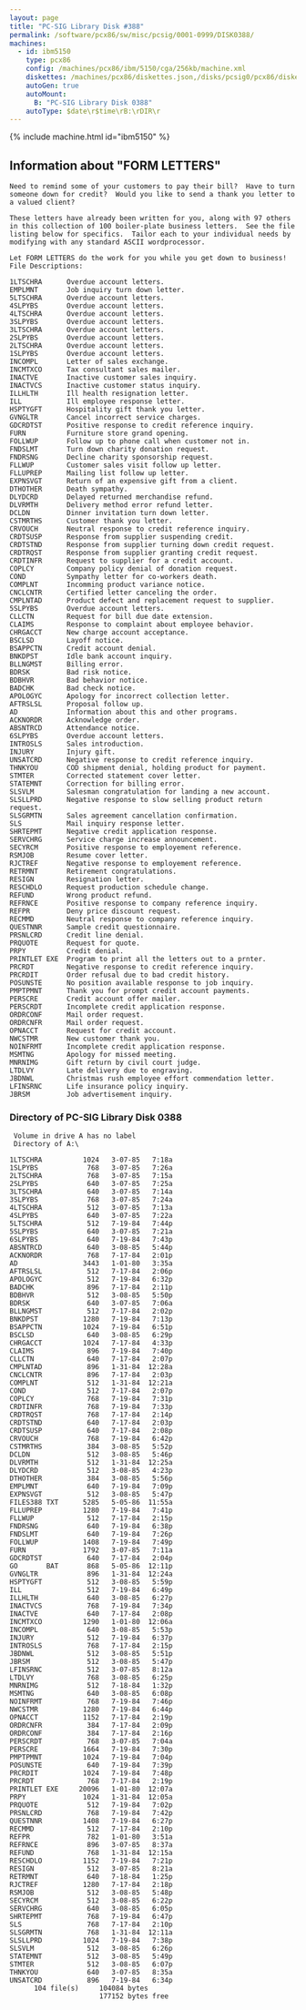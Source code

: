 ```yaml
---
layout: page
title: "PC-SIG Library Disk #388"
permalink: /software/pcx86/sw/misc/pcsig/0001-0999/DISK0388/
machines:
  - id: ibm5150
    type: pcx86
    config: /machines/pcx86/ibm/5150/cga/256kb/machine.xml
    diskettes: /machines/pcx86/diskettes.json,/disks/pcsig0/pcx86/diskettes.json
    autoGen: true
    autoMount:
      B: "PC-SIG Library Disk 0388"
    autoType: $date\r$time\rB:\rDIR\r
---
```


{% include machine.html id="ibm5150" %}

## Information about "FORM LETTERS"

    Need to remind some of your customers to pay their bill?  Have to turn
    someone down for credit?  Would you like to send a thank you letter to
    a valued client?
    
    These letters have already been written for you, along with 97 others
    in this collection of 100 boiler-plate business letters.  See the file
    listing below for specifics.  Tailor each to your individual needs by
    modifying with any standard ASCII wordprocessor.
    
    Let FORM LETTERS do the work for you while you get down to business!
    File Descriptions:
    
    1LTSCHRA      Overdue account letters.
    EMPLMNT       Job inquiry turn down letter.
    5LTSCHRA      Overdue account letters.
    4SLPYBS       Overdue account letters.
    4LTSCHRA      Overdue account letters.
    3SLPYBS       Overdue account letters.
    3LTSCHRA      Overdue account letters.
    2SLPYBS       Overdue account letters.
    2LTSCHRA      Overdue account letters.
    1SLPYBS       Overdue account letters.
    INCOMPL       Letter of sales exchange.
    INCMTXCO      Tax consultant sales mailer.
    INACTVE       Inactive customer sales inquiry.
    INACTVCS      Inactive customer status inquiry.
    ILLHLTH       Ill health resignation letter.
    ILL           Ill employee response letter.
    HSPTYGFT      Hospitality gift thank you letter.
    GVNGLTR       Cancel incorrect service charges.
    GDCRDTST      Positive response to credit reference inquiry.
    FURN          Furniture store grand opening.
    FOLLWUP       Follow up to phone call when customer not in.
    FNDSLMT       Turn down charity donation request.
    FNDRSNG       Decline charity sponsorship request.
    FLLWUP        Customer sales visit follow up letter.
    FLLUPREP      Mailing list follow up letter.
    EXPNSVGT      Return of an expensive gift from a client.
    DTHOTHER      Death sympathy.
    DLYDCRD       Delayed returned merchandise refund.
    DLVRMTH       Delivery method error refund letter.
    DCLDN         Dinner invitation turn down letter.
    CSTMRTHS      Customer thank you letter.
    CRVOUCH       Neutral response to credit reference inquiry.
    CRDTSUSP      Response from supplier suspending credit.
    CRDTSTND      Response from supplier turning down credit request.
    CRDTRQST      Response from supplier granting credit request.
    CRDTINFR      Request to supplier for a credit account.
    COPLCY        Company policy denial of donation request.
    COND          Sympathy letter for co-workers death.
    COMPLNT       Incomming product variance notice.
    CNCLCNTR      Certified letter canceling the order.
    CMPLNTAD      Product defect and replacement request to supplier.
    5SLPYBS       Overdue account letters.
    CLLCTN        Request for bill due date extension.
    CLAIMS        Response to complaint about employee behavior.
    CHRGACCT      New charge account acceptance.
    BSCLSD        Layoff notice.
    BSAPPCTN      Credit account denial.
    BNKDPST       Idle bank account inquiry.
    BLLNGMST      Billing error.
    BDRSK         Bad risk notice.
    BDBHVR        Bad behavior notice.
    BADCHK        Bad check notice.
    APOLOGYC      Apology for incorrect collection letter.
    AFTRSLSL      Proposal follow up.
    AD            Information about this and other programs.
    ACKNORDR      Acknowledge order.
    ABSNTRCD      Attendance notice.
    6SLPYBS       Overdue account letters.
    INTROSLS      Sales introduction.
    INJURY        Injury gift.
    UNSATCRD      Negative response to credit reference inquiry.
    THNKYOU       COD shipment denial, holding product for payment.
    STMTER        Corrected statement cover letter.
    STATEMNT      Correction for billing error.
    SLSVLM        Salesman congratulation for landing a new account.
    SLSLLPRD      Negative response to slow selling product return request.
    SLSGRMTN      Sales agreement cancellation confirmation.
    SLS           Mail inquiry response letter.
    SHRTEPMT      Negative credit application response.
    SERVCHRG      Service charge increase announcement.
    SECYRCM       Positive response to employement reference.
    RSMJOB        Resume cover letter.
    RJCTREF       Negative response to employement reference.
    RETRMNT       Retirement congratulations.
    RESIGN        Resignation letter.
    RESCHDLO      Request production schedule change.
    REFUND        Wrong product refund.
    REFRNCE       Positive response to company reference inquiry.
    REFPR         Deny price discount request.
    RECMMD        Neutral response to company reference inquiry.
    QUESTNNR      Sample credit questionnaire.
    PRSNLCRD      Credit line denial.
    PRQUOTE       Request for quote.
    PRPY          Credit denial.
    PRINTLET EXE  Program to print all the letters out to a prnter.
    PRCRDT        Negative response to credit reference inquiry.
    PRCRDIT       Order refusal due to bad credit history.
    POSUNSTE      No position available response to job inquiry.
    PMPTPMNT      Thank you for prompt credit account payments.
    PERSCRE       Credit account offer mailer.
    PERSCRDT      Incomplete credit application response.
    ORDRCONF      Mail order request.
    ORDRCNFR      Mail order request.
    OPNACCT       Request for credit account.
    NWCSTMR       New customer thank you.
    NOINFRMT      Incomplete credit application response.
    MSMTNG        Apology for missed meeting.
    MNRNIMG       Gift return by civil court judge.
    LTDLVY        Late delivery due to engraving.
    JBDNWL        Christmas rush employee effort commendation letter.
    LFINSRNC      Life insurance policy inquiry.
    JBRSM         Job advertisement inquiry.

### Directory of PC-SIG Library Disk 0388

     Volume in drive A has no label
     Directory of A:\

    1LTSCHRA          1024   3-07-85   7:18a
    1SLPYBS            768   3-07-85   7:26a
    2LTSCHRA           768   3-07-85   7:15a
    2SLPYBS            640   3-07-85   7:25a
    3LTSCHRA           640   3-07-85   7:14a
    3SLPYBS            768   3-07-85   7:24a
    4LTSCHRA           512   3-07-85   7:13a
    4SLPYBS            640   3-07-85   7:22a
    5LTSCHRA           512   7-19-84   7:44p
    5SLPYBS            640   3-07-85   7:21a
    6SLPYBS            640   7-19-84   7:43p
    ABSNTRCD           640   3-08-85   5:44p
    ACKNORDR           768   7-17-84   2:01p
    AD                3443   1-01-80   3:35a
    AFTRSLSL           512   7-17-84   2:06p
    APOLOGYC           512   7-19-84   6:32p
    BADCHK             896   7-17-84   2:11p
    BDBHVR             512   3-08-85   5:50p
    BDRSK              640   3-07-85   7:06a
    BLLNGMST           512   7-17-84   2:02p
    BNKDPST           1280   7-19-84   7:13p
    BSAPPCTN          1024   7-19-84   6:51p
    BSCLSD             640   3-08-85   6:29p
    CHRGACCT          1024   7-17-84   4:33p
    CLAIMS             896   7-19-84   7:40p
    CLLCTN             640   7-17-84   2:07p
    CMPLNTAD           896   1-31-84  12:28a
    CNCLCNTR           896   7-17-84   2:03p
    COMPLNT            512   1-31-84  12:21a
    COND               512   7-17-84   2:07p
    COPLCY             768   7-19-84   7:31p
    CRDTINFR           768   7-19-84   7:33p
    CRDTRQST           768   7-17-84   2:14p
    CRDTSTND           640   7-17-84   2:03p
    CRDTSUSP           640   7-17-84   2:08p
    CRVOUCH            768   7-19-84   6:42p
    CSTMRTHS           384   3-08-85   5:52p
    DCLDN              512   3-08-85   5:46p
    DLVRMTH            512   1-31-84  12:25a
    DLYDCRD            512   3-08-85   4:23p
    DTHOTHER           384   3-08-85   5:56p
    EMPLMNT            640   7-19-84   7:09p
    EXPNSVGT           512   3-08-85   5:47p
    FILES388 TXT      5285   5-05-86  11:55a
    FLLUPREP          1280   7-19-84   7:41p
    FLLWUP             512   7-17-84   2:15p
    FNDRSNG            640   7-19-84   6:38p
    FNDSLMT            640   7-19-84   7:26p
    FOLLWUP           1408   7-19-84   7:49p
    FURN              1792   3-07-85   7:11a
    GDCRDTST           640   7-17-84   2:04p
    GO       BAT       868   5-05-86  12:11p
    GVNGLTR            896   1-31-84  12:24a
    HSPTYGFT           512   3-08-85   5:59p
    ILL                512   7-19-84   6:49p
    ILLHLTH            640   3-08-85   6:27p
    INACTVCS           768   7-19-84   7:34p
    INACTVE            640   7-17-84   2:08p
    INCMTXCO          1290   1-01-80  12:06a
    INCOMPL            640   3-08-85   5:53p
    INJURY             512   7-19-84   6:37p
    INTROSLS           768   7-17-84   2:15p
    JBDNWL             512   3-08-85   5:51p
    JBRSM              512   3-08-85   5:47p
    LFINSRNC           512   3-07-85   8:12a
    LTDLVY             768   3-08-85   6:25p
    MNRNIMG            512   7-18-84   1:32p
    MSMTNG             640   3-08-85   6:08p
    NOINFRMT           768   7-19-84   7:46p
    NWCSTMR           1280   7-19-84   6:44p
    OPNACCT           1152   7-17-84   2:19p
    ORDRCNFR           384   7-17-84   2:09p
    ORDRCONF           384   7-17-84   2:16p
    PERSCRDT           768   3-07-85   7:04a
    PERSCRE           1664   7-19-84   7:30p
    PMPTPMNT          1024   7-19-84   7:04p
    POSUNSTE           640   7-19-84   7:39p
    PRCRDIT           1024   7-19-84   7:48p
    PRCRDT             768   7-17-84   2:19p
    PRINTLET EXE     20096   1-01-80  12:07a
    PRPY              1024   1-31-84  12:05a
    PRQUOTE            512   7-19-84   7:02p
    PRSNLCRD           768   7-19-84   7:42p
    QUESTNNR          1408   7-19-84   6:27p
    RECMMD             512   7-17-84   2:10p
    REFPR              782   1-01-80   3:51a
    REFRNCE            896   3-07-85   8:37a
    REFUND             768   1-31-84  12:15a
    RESCHDLO          1152   7-19-84   7:21p
    RESIGN             512   3-07-85   8:21a
    RETRMNT            640   7-18-84   1:25p
    RJCTREF           1280   7-17-84   2:18p
    RSMJOB             512   3-08-85   5:48p
    SECYRCM            512   3-08-85   6:22p
    SERVCHRG           640   3-08-85   6:05p
    SHRTEPMT           768   7-19-84   6:47p
    SLS                768   7-17-84   2:10p
    SLSGRMTN           768   1-31-84  12:11a
    SLSLLPRD          1024   7-19-84   7:38p
    SLSVLM             512   3-08-85   6:26p
    STATEMNT           512   3-08-85   5:49p
    STMTER             512   3-08-85   6:07p
    THNKYOU            640   3-07-85   8:35a
    UNSATCRD           896   7-19-84   6:34p
          104 file(s)     104084 bytes
                          177152 bytes free
